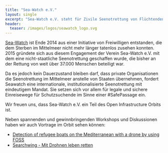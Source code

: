 ```yaml
---
title: "Sea-Watch e.V."
layout: single
excerpt: "Sea-Watch e.V. steht für Zivile Seenotrettung von Flüchtenden und bereisen unseren sicheren Hafen regelmäßig und tragen damit zum humanitären Orbit bei."
header:
  teaser: /images/logos/seawatch_logo.svg
---
```


[Sea-Watch](https://sea-watch.org/ "Homepage Seawatch") ist Ende 2014 aus einer Initiative von Freiwilligen entstanden, die dem Sterben im Mittelmeer nicht mehr länger tatenlos zusehen konnten. 2015 gründete sich aus diesem Engagement der Verein Sea-Watch e.V. mit dem eine nicht-staatliche Seenotrettung geschaffen wurde, die bisher an der Rettung von weit über 37.000 Menschen beteiligt war.

Da es jedoch kein Dauerzustand bleiben darf, dass private Organisationen die Seenotrettung im Mittelmeer anstelle von Staaten übernehmen, fordert Seawatch eine internationale, institutionalisierte Seenotrettung mit eindeutigem Mandat. Sie setzen sich vor allem für legale und sichere Einreisewege für Schutzsuchende im Sinne einer #SafePassage ein.

Wir freuen uns, dass Sea-Watch e.V. ein Teil des Open Infrastructure Orbits ist.

Neben spannenden und gewinnbringenden Workshops und Diskussionen haben wir auch Vortrage im Orbit sehen können:

* [Detection of refugee boats on the Mediterranean with a drone by using FOSS](https://media.freifunk.net/v/35c3oio-77-detection-of-refugee-boats-on-the-mediterranean-with-a-drone-by-using-foss "Video: Detection of refugee boats on the Mediterranean with a drone by using FOSS")
* [Searchwing - Mit Drohnen leben retten](https://media.ccc.de/v/33c3-7963-searchwing_-_mit_drohnen_leben_retten "Searchwing - Mit Drohnen leben retten")